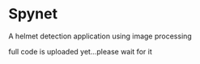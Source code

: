 # Spynet
A helmet detection application using image processing

full code is uploaded yet...please wait for it
